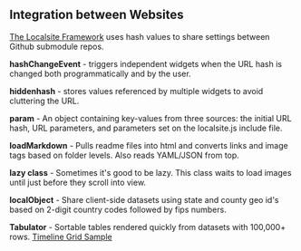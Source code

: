 ## Integration between Websites

<a href="https://github.com/modelearth/localsite/" target="_parent">The Localsite Framework</a> uses hash values to share settings between Github submodule repos.  

**hashChangeEvent** - triggers independent widgets when the URL hash is changed both programmatically and by the user.    

**hiddenhash** - stores values referenced by multiple widgets to avoid cluttering the URL.  
<!--
goHash({"go":"bioeconomy"}); - Hash change triggers widgets.  

updateHash({"go":"bioeconomy"}); - Only hash updated.  
-->
**param** - An object containing key-values from three sources: the initial URL hash, URL parameters, and parameters set on the localsite.js include&nbsp;file.  

**loadMarkdown** - Pulls readme files into html and converts links and image tags based on folder levels. Also reads YAML/JSON from top.  

**lazy class** - Sometimes it's good to be lazy. This class waits to load images until just before they scroll into view.  

**localObject** - Share client-side datasets using state and county geo id's based on 2-digit country codes followed by fips numbers.  

**Tabulator** - Sortable tables rendered quickly from datasets with 100,000+ rows. <a href="../../data-pipeline/timelines/tabulator/">Timeline Grid Sample</a>

